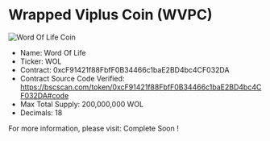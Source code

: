 # Wrapped Viplus Coin (WVPC)

![Word Of Life Coin](https://wolbank.org/default/asset/img/logo.png)


- Name: Word Of Life 
- Ticker: WOL
- Contract: 0xcF91421f88FbfF0B34466c1baE2BD4bc4CF032DA
- Contract Source Code Verified: https://bscscan.com/token/0xcF91421f88FbfF0B34466c1baE2BD4bc4CF032DA#code
- Max Total Supply: 200,000,000 WOL
- Decimals: 18


For more information, please visit: Complete Soon !
